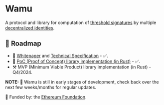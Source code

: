 # Wamu

A protocol and library for computation of [threshold signatures](https://en.wikipedia.org/wiki/Threshold_cryptosystem#Methodology) by multiple [decentralized identities](https://ethereum.org/en/decentralized-identity/#what-are-decentralized-identifiers).

## 🚀 Roadmap
- 📖 [Whitepaper](https://wamu.tech/whitepaper) and [Technical Specification](https://wamu.tech/specification) - ✅.
- 🔬 [PoC (Proof of Concept) library implementation (in Rust)](https://github.com/wamutech/wamu-rs) - ✅.
- ⚒️ MVP (Minimum Viable Product) library implementation (in Rust) - Q4/2024.

**NOTE:** 🚧 Wamu is still in early stages of development, check back over the next few weeks/months for regular updates.

🌱 Funded by: the [Ethereum Foundation](https://esp.ethereum.foundation/).